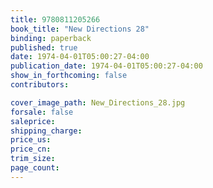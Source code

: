 ```yaml
---
title: 9780811205266
book_title: "New Directions 28"
binding: paperback
published: true
date: 1974-04-01T05:00:27-04:00
publication_date: 1974-04-01T05:00:27-04:00
show_in_forthcoming: false
contributors:

cover_image_path: New_Directions_28.jpg
forsale: false
saleprice:
shipping_charge:
price_us:
price_cn:
trim_size:
page_count:
---
```


